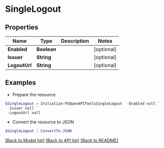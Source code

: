 # SingleLogout
## Properties

Name | Type | Description | Notes
------------ | ------------- | ------------- | -------------
**Enabled** | **Boolean** |  | [optional] 
**Issuer** | **String** |  | [optional] 
**LogoutUrl** | **String** |  | [optional] 

## Examples

- Prepare the resource
```powershell
$SingleLogout = Initialize-PSOpenAPIToolsSingleLogout  -Enabled null `
 -Issuer null `
 -LogoutUrl null
```

- Convert the resource to JSON
```powershell
$SingleLogout | ConvertTo-JSON
```

[[Back to Model list]](../README.md#documentation-for-models) [[Back to API list]](../README.md#documentation-for-api-endpoints) [[Back to README]](../README.md)

